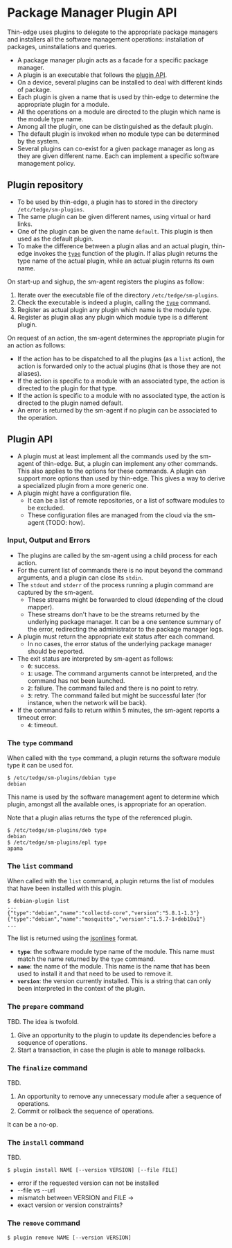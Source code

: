 # Package Manager Plugin API

Thin-edge uses plugins to delegate to the appropriate package managers and installers
all the software management operations: installation of packages, uninstallations and queries.

* A package manager plugin acts as a facade for a specific package manager.
* A plugin is an executable that follows the [plugin API](./#plugin-api).
* On a device, several plugins can be installed to deal with different kinds of package.
* Each plugin is given a name that is used by thin-edge to determine the appropriate plugin for a module.
* All the operations on a module are directed to the plugin which name is the module type name.
* Among all the plugin, one can be distinguished as the default plugin.
* The default plugin is invoked when no module type can be determined by the system.
* Several plugins can co-exist for a given package manager as long as they are given different name.
  Each can implement a specific software management policy.

## Plugin repository

* To be used by thin-edge, a plugin has to stored in the directory `/etc/tedge/sm-plugins`.
* The same plugin can be given different names, using virtual or hard links.
* One of the plugin can be given the name `default`. This plugin is then used as the default plugin.
* To make the difference between a plugin alias and an actual plugin,
  thin-edge invokes the [`type`](./#the_type_command) function of the plugin.
  If alias plugin returns the type name of the actual plugin,
  while an actual plugin returns its own name.

On start-up and sighup, the sm-agent registers the plugins as follow:
1. Iterate over the executable file of the directory `/etc/tedge/sm-plugins`.
2. Check the executable is indeed a plugin, calling the [`type`](./#the_type_command) command.
3. Register as actual plugin any plugin which name is the module type.
3. Register as plugin alias any plugin which module type is a different plugin.

On request of an action, the sm-agent determines the appropriate plugin for an action as follows:
* If the action has to be dispatched to all the plugins (as a `list` action),
  the action is forwarded only to the actual plugins (that is those they are not aliases).
* If the action is specific to a module with an associated type, the action is directed to the plugin for that type.
* If the action is specific to a module with no associated type, the action is directed to the plugin named default.
* An error is returned by the sm-agent if no plugin can be associated to the operation.

## Plugin API

* A plugin must at least implement all the commands used by the sm-agent of thin-edge.
  But, a plugin can implement any other commands.
  This also applies to the options for these commands.
  A plugin can support more options than used by thin-edge.
  This gives a way to derive a specialized plugin from a more generic one.
* A plugin might have a configuration file.
  * It can be a list of remote repositories, or a list of software modules to be excluded.
  * These configuration files are managed from the cloud via the sm-agent (TODO: how).

### Input, Output and Errors

* The plugins are called by the sm-agent using a child process for each action.
* For the current list of commands there is no input beyond the command arguments,
  and a plugin can close its `stdin`.
* The `stdout` and `stderr` of the process running a plugin command are captured by the sm-agent.
  * These streams might be forwarded to cloud (depending of the cloud mapper).
  * These streams don't have to be the streams returned by the underlying package manager.
    It can be a one sentence summary of the error, redirecting the administrator to the package manager logs.
* A plugin must return the appropriate exit status after each command.
    * In no cases, the error status of the underlying package manager should be reported.
* The exit status are interpreted by sm-agent as follows:
    * __`0`__: success.
    * __`1`__: usage. The command arguments cannot be interpreted, and the command has not been launched.
    * __`2`__: failure. The command failed and there is no point to retry.
    * __`3`__: retry. The command failed but might be successful later (for instance, when the network will be back).
* If the command fails to return within 5 minutes, the sm-agent reports a timeout error:
    * __`4`__: timeout.

### The `type` command

When called with the `type` command, a plugin returns the software module type it can be used for.

```shell
$ /etc/tedge/sm-plugins/debian type
debian
```

This name is used by the software management agent to determine which plugin, amongst all the available ones,
is appropriate for an operation.

Note that a plugin alias returns the type of the referenced plugin.
```
$ /etc/tedge/sm-plugins/deb type
debian
$ /etc/tedge/sm-plugins/epl type
apama
```

### The `list` command

When called with the `list` command, a plugin returns the list of modules that have been installed with this plugin.

```shell
$ debian-plugin list
...
{"type":"debian","name":"collectd-core","version":"5.8.1-1.3"}
{"type":"debian","name":"mosquitto","version":"1.5.7-1+deb10u1"}
...
```

The list is returned using the [jsonlines](https://jsonlines.org/) format.

* __`type`__: the software module type name of the module. This name must match the name returned by the `type` command.
* __`name`__: the name of the module. This name is the name that has been used to install it and that need to be used to remove it.
* __`version`__: the version currently installed. This is a string that can only been interpreted in the context of the plugin.

### The `prepare` command

TBD. The idea is twofold.
1. Give an opportunity to the plugin to update its dependencies before a sequence of operations.
2. Start a transaction, in case the plugin is able to manage rollbacks. 

### The `finalize` command

TBD.
1. An opportunity to remove any unnecessary module after a sequence of operations.
2. Commit or rollback the sequence of operations. 

It can be a no-op.

### The `install` command

TBD.

```
$ plugin install NAME [--version VERSION] [--file FILE]
```

* error if the requested version can not be installed
* --file vs --url
* mismatch between VERSION and FILE -> 
* exact version or version constraints?

### The `remove` command

```
$ plugin remove NAME [--version VERSION]
```
